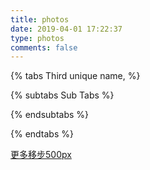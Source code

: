 ```yaml
---
title: photos
date: 2019-04-01 17:22:37
type: photos
comments: false
---
```

{% tabs Third unique name, %}
<!-- tab 校园-->
<!-- endtab -->

<!-- tab 骑行-->
{% subtabs Sub Tabs %}
<!-- tab -->
<!-- endtab -->
{% endsubtabs %}

<!-- endtab -->
{% endtabs %}

[更多移步500px](https://500px.com/makergyt)